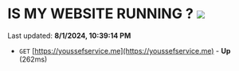 # IS MY WEBSITE RUNNING ? [![](https://img.shields.io/static/v1?label=Sponsor&message=%E2%9D%A4&logo=GitHub&color=%23fe8e86)](https://github.com/sponsors/Youssef-Lehmam)

Last updated: **8/1/2024, 10:39:14 PM**

- `GET` [https://youssefservice.me](https://youssefservice.me) - **Up** (262ms)
